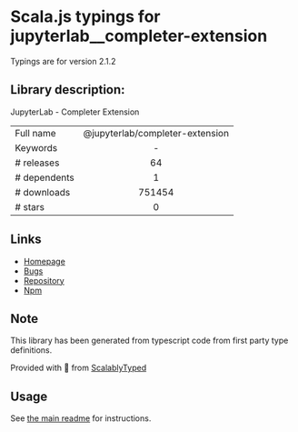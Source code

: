 
# Scala.js typings for jupyterlab__completer-extension

Typings are for version 2.1.2

## Library description:
JupyterLab - Completer Extension

|                    |                 |
| ------------------ | :-------------: |
| Full name          | @jupyterlab/completer-extension |
| Keywords           | - |
| # releases         | 64 |
| # dependents       | 1 |
| # downloads        | 751454 |
| # stars            | 0 |

## Links
- [Homepage](https://github.com/jupyterlab/jupyterlab)
- [Bugs](https://github.com/jupyterlab/jupyterlab/issues)
- [Repository](https://github.com/jupyterlab/jupyterlab)
- [Npm](https://www.npmjs.com/package/%40jupyterlab%2Fcompleter-extension)
    


## Note
This library has been generated from typescript code from first party type definitions.

Provided with :purple_heart: from [ScalablyTyped](https://github.com/oyvindberg/ScalablyTyped)

## Usage
See [the main readme](../../readme.md) for instructions.


